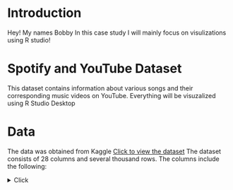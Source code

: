 # Introduction
Hey! My names Bobby In this case study I will mainly focus on visulizations using R studio!


# Spotify and YouTube Dataset
This dataset contains information about various songs and their corresponding music videos on YouTube. Everything will be visuzalized using R Studio Desktop

# Data
The data was obtained from Kaggle [Click to view the dataset](https://www.kaggle.com/datasets/salvatorerastelli/spotify-and-youtube)
The dataset consists of 28 columns and several thousand rows. The columns include the following:

<details>
  <summary>Click</summary>
Artist: the artist name

Url_spotify: the Spotify URL for the song

Track: the name of the song

Album: the album name

Album_type: the type of album (e.g., album, single, compilation)

Uri: the Spotify URI for the song

Danceability: a measure of how danceable the song is

Energy: a measure of how energetic the song is

Key: the musical key of the song

Loudness: a measure of how loud the song is

Speechiness: a measure of how much speech-like sounds are in the song

Acousticness: a measure of how acoustic the song is

Instrumentalness: a measure of how instrumental the song is

Liveness: a measure of how live the recording is

Valence: a measure of the song's positivity (e.g., happy, cheerful)

Tempo: the tempo of the song

Duration_ms: the length of the song in milliseconds

Url_youtube: the YouTube URL for the music video

Title: the title of the music video

Channel: the name of the YouTube channel that uploaded the music video

Views: the number of views the music video has on YouTube

Likes: the number of likes the music video has on YouTube

Comments: the number of comments the music video has on YouTube

Description: the description of the music video on YouTube

Licensed: whether or not the music video is licensed

official_video: whether or not the music video is an official music video

Stream: whether or not the song is available for streaming on Spotify



# Process
Extract csv file to a designated folder onto my desktop
"C:\Users\USER\Desktop\Spotify_Youtube"






